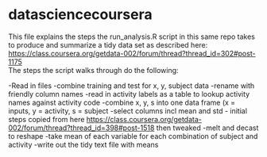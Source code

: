 datasciencecoursera
===================
This file explains the steps the run_analysis.R script in this same repo takes to produce and summarize a tidy data set as described here:  https://class.coursera.org/getdata-002/forum/thread?thread_id=302#post-1175  
The steps the script walks through do the following:

-Read in files
-combine training and test for x, y, subject data
-rename with friendly column names
-read in activity labels as a table to lookup activity names against activity code
-combine x, y, s into one data frame (x = inputs, y = activity, s = subject
-select columns incl mean and std - initial steps copied from here https://class.coursera.org/getdata-002/forum/thread?thread_id=398#post-1518 then tweaked
-melt and decast to reshape
-take mean of each variable for each combination of subject and activity
-write out the tidy text file with means
